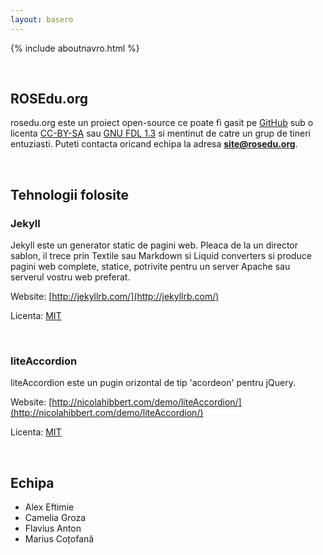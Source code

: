 ```yaml
---
layout: basero
---
```


{% include aboutnavro.html %}

<br>

## ROSEdu.org

rosedu.org este un proiect open-source ce poate fi gasit pe [GitHub](https://github.com/rosedu/site) sub o licenta [CC-BY-SA](http://creativecommons.org/licenses/by-sa/3.0/) sau [GNU FDL 1.3](http://www.gnu.org/copyleft/fdl.html) si mentinut de catre un grup de tineri entuziasti. Puteti contacta oricand echipa la adresa **site@rosedu.org**.

<br>

## Tehnologii folosite


### Jekyll

Jekyll este un generator static de pagini web. Pleaca de la un director sablon, il trece prin Textile sau Markdown si Liquid converters si produce pagini web complete, statice, potrivite pentru un server Apache sau serverul vostru web preferat.

Website: [http://jekyllrb.com/](http://jekyllrb.com/)

Licenta: [MIT](http://en.wikipedia.org/wiki/MIT_License)

<br>

### liteAccordion

liteAccordion este un pugin orizontal de tip 'acordeon' pentru jQuery.

Website: [http://nicolahibbert.com/demo/liteAccordion/](http://nicolahibbert.com/demo/liteAccordion/)

Licenta: [MIT](http://en.wikipedia.org/wiki/MIT_License)

<br>

## Echipa

* Alex Eftimie
* Camelia Groza
* Flavius Anton
* Marius Coțofană
